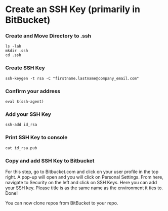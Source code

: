 # Create an SSH Key (primarily in BitBucket) 

### Create and Move Directory to .ssh

```
ls -lah 
mkdir .ssh
cd .ssh
```
### Create SSH Key
```
ssh-keygen -t rsa -C "firstname.lastname@company_email.com"
```

### Confirm your address
```
eval $(ssh-agent)
```
### Add your SSH Key
```
ssh-add id_rsa
```
### Print SSH Key to console
```
cat id_rsa.pub
```
### Copy and add SSH Key to Bitbucket

For this step, go to Bitbucket.com and click on your user profile in the top right. 
A pop-up will open and you will click on Personal Settings. From here, navigate to Security on the left and click on SSH Keys. 
Here you can add your SSH key. Please title is as the same name as the environment it ties to.
Done!

You can now clone repos from BitBucket to your repo. 




